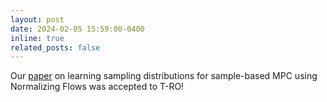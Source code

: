 ```yaml
---
layout: post
date: 2024-02-05 15:59:00-0400
inline: true
related_posts: false
---
```


Our <a href='https://ieeexplore.ieee.org/abstract/document/10449376/'>paper</a> on learning sampling distributions for sample-based MPC using Normalizing Flows was accepted to T-RO! 
